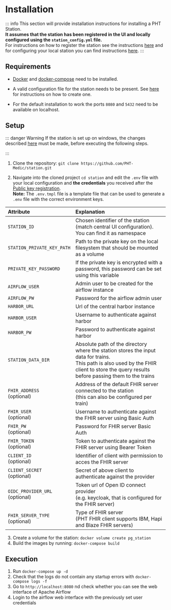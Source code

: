 # Installation

::: info
This section will provide installation instructions for installing a PHT Station.<br>**It assumes that the station has
been registered in the UI and locally configured using the `station_config.yml` file.**\
For instructions on how to register the station see the instructions [here](../deployment/station-registration) and for configuring
your local station you can find instructions [here](../deployment/station-configuration).
:::

## Requirements

* [Docker](https://docs.docker.com/get-docker/) and [docker-compose](https://docs.docker.com/compose/install/) need to
  be installed.<br>
* A valid configuration file for the station needs to be present. See [here](../deployment/station-configuration) for
  instructions on how to create one.

* For the default installation to work the ports `8080` and `5432` need to be available on localhost.


## Setup

::: danger Warning
If the station is set up on windows, the changes described [here](./station-troubleshooting.md#station-setup-on-windows) must be made,
before executing the following steps.


:::

1. Clone the repository: ```git clone https://github.com/PHT-Medic/station.git```

2. Navigate into the cloned project `cd station` and edit the `.env` file with your local configuration and 
**the credentials** you received after the 
[Public key registration](./station-registration#public-key-registration).\
**Note:** The `.env.tmpl` file is a template file that can be used to generate a `.env` file with the correct environment
keys.

| Attribute                         | Explanation                                                                                                                                                                                  |
| :-------------------------------- | :------------------------------------------------------------------------------------------------------------------------------------------------------------------------------------------- |
| `STATION_ID`                      | Chosen identifier of the station (match central UI configuration). You can find it as namespace                                                                                              |
| `STATION_PRIVATE_KEY_PATH`        | Path to the private key on the local filesystem that should be mounted as a volume                                                                                                           |
| `PRIVATE_KEY_PASSWORD`            | If the private key is encrypted with a password, this password can be set using this variable                                                                                                |
| `AIRFLOW_USER`                    | Admin user to be created for the airflow instance                                                                                                                                            |
| `AIRFLOW_PW`                      | Password for the airflow admin user                                                                                                                                                          |
| `HARBOR_URL`                      | Url of the central harbor instance                                                                                                                                                           |
| `HARBOR_USER`                     | Username to authenticate against harbor                                                                                                                                                      |
| `HARBOR_PW`                       | Password to authenticate against harbor                                                                                                                                                      |
| `STATION_DATA_DIR`                | Absolute path of the directory where the station stores the input data for trains.<br>This path is also used by the FHIR client to store the query results before passing them to the trains |
| `FHIR_ADDRESS`<br>(optional)      | Address of the default FHIR server connected to the station <br>(this can also be configured per train)                                                                                      |
| `FHIR_USER`<br>(optional)         | Username to authenticate against the FHIR server using Basic Auth                                                                                                                            |
| `FHIR_PW`<br>(optional)           | Password for FHIR server Basic Auth                                                                                                                                                          |
| `FHIR_TOKEN`<br>(optional)        | Token to authenticate against the FHIR server using Bearer Token                                                                                                                             |
| `CLIENT_ID`<br>(optional)         | Identifier of client with permission to acces the FHIR server                                                                                                                                |
| `CLIENT_SECRET`<br>(optional)     | Secret of above client to authenticate against the provider                                                                                                                                  |
| `OIDC_PROVIDER_URL`<br>(optional) | Token url of Open ID connect provider <br>(e.g. keycloak, that is configured for the FHIR server)                                                                                            |
| `FHIR_SERVER_TYPE`<br>(optional)  | Type of FHIR server <br>(PHT FHIR client supports IBM, Hapi and Blaze FHIR servers)                                                                                                          |

3. Create a volume for the station: ```docker volume create pg_station```
4. Build the images by running: ```docker-compose build``` 

## Execution
1. Run ```docker-compose up -d```
2. Check that the logs do not contain any startup errors with ```docker-compose logs -f```
3. Go to ```http://localhost:8080``` nd check whether you can see the web interface of Apache Airflow
4. Login to the airflow web interface with the previously set user credentials

